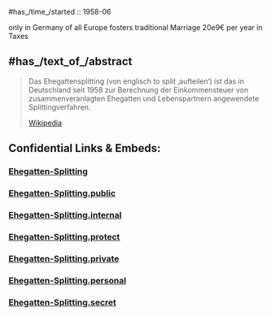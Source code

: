 

#has_/time_/started :: 1958-06  

only in Germany of all Europe 
fosters traditional Marriage 
20e9€ per year in Taxes 


## #has_/text_of_/abstract 

> Das Ehegattensplitting (von englisch to split  ‚aufteilen‘) ist das in Deutschland seit 1958 
> zur Berechnung der Einkommensteuer von zusammenveranlagten Ehegatten 
> und Lebenspartnern angewendete Splittingverfahren.
>
> [Wikipedia](https://de.wikipedia.org/wiki/Ehegattensplitting) 


## Confidential Links & Embeds: 

### [Ehegatten-Splitting](/_Standards/Earth/Continent/Europe/Europe~Central/Germany/German~Politics/Ehegatten-Splitting.md) 

### [Ehegatten-Splitting.public](/_public/Earth/Continent/Europe/Europe~Central/Germany/German~Politics/Ehegatten-Splitting.public.md) 

### [Ehegatten-Splitting.internal](/_internal/Earth/Continent/Europe/Europe~Central/Germany/German~Politics/Ehegatten-Splitting.internal.md) 

### [Ehegatten-Splitting.protect](/_protect/Earth/Continent/Europe/Europe~Central/Germany/German~Politics/Ehegatten-Splitting.protect.md) 

### [Ehegatten-Splitting.private](/_private/Earth/Continent/Europe/Europe~Central/Germany/German~Politics/Ehegatten-Splitting.private.md) 

### [Ehegatten-Splitting.personal](/_personal/Earth/Continent/Europe/Europe~Central/Germany/German~Politics/Ehegatten-Splitting.personal.md) 

### [Ehegatten-Splitting.secret](/_secret/Earth/Continent/Europe/Europe~Central/Germany/German~Politics/Ehegatten-Splitting.secret.md)

